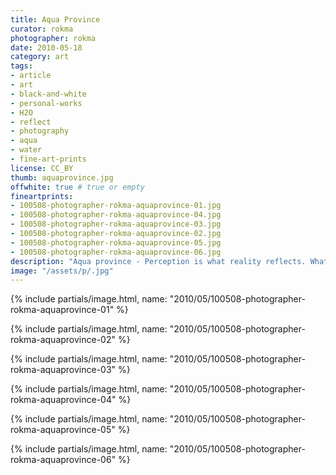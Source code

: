 ```yaml
---
title: Aqua Province
curator: rokma
photographer: rokma
date: 2010-05-18
category: art
tags:
- article
- art
- black-and-white
- personal-works
- H2O
- reflect
- photography
- aqua
- water
- fine-art-prints
license: CC_BY
thumb: aquaprovince.jpg
offwhite: true # true or empty
fineartprints:
- 100508-photographer-rokma-aquaprovince-01.jpg
- 100508-photographer-rokma-aquaprovince-04.jpg
- 100508-photographer-rokma-aquaprovince-03.jpg
- 100508-photographer-rokma-aquaprovince-02.jpg
- 100508-photographer-rokma-aquaprovince-05.jpg
- 100508-photographer-rokma-aquaprovince-06.jpg
description: "Aqua province - Perception is what reality reflects. What we know about the world has come to us bouncing his way into our senses."
image: "/assets/p/.jpg"
---
```



{% include partials/image.html, name: "2010/05/100508-photographer-rokma-aquaprovince-01" %}

{% include partials/image.html, name: "2010/05/100508-photographer-rokma-aquaprovince-02" %}

{% include partials/image.html, name: "2010/05/100508-photographer-rokma-aquaprovince-03" %}

{% include partials/image.html, name: "2010/05/100508-photographer-rokma-aquaprovince-04" %}

{% include partials/image.html, name: "2010/05/100508-photographer-rokma-aquaprovince-05" %}

{% include partials/image.html, name: "2010/05/100508-photographer-rokma-aquaprovince-06" %}
